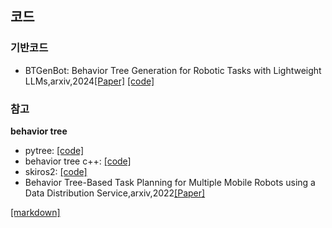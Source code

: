## **코드** 

### **기반코드**
* BTGenBot: Behavior Tree Generation for Robotic Tasks with Lightweight LLMs,arxiv,2024[[Paper]](https://arxiv.org/abs/2403.12761) [[code]](https://github.com/AIRLab-POLIMI/BTGenBot)
### **참고**

**behavior tree**
 * pytree: [[code]](https://github.com/splintered-reality/py_trees)
 * behavior tree c++: [[code]](https://www.behaviortree.dev/docs/category/basic-concepts)
 * skiros2: [[code]](https://github.com/RVMI/skiros2)
 * Behavior Tree-Based Task Planning for Multiple Mobile Robots using a Data Distribution Service,arxiv,2022[[Paper]](https://arxiv.org/pdf/2201.10918.pdf)

















[[markdown]](https://gist.github.com/ihoneymon/652be052a0727ad59601)
